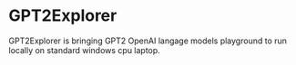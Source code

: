 # GPT2Explorer
GPT2Explorer is bringing GPT2 OpenAI langage models playground to run locally on standard windows cpu laptop.
